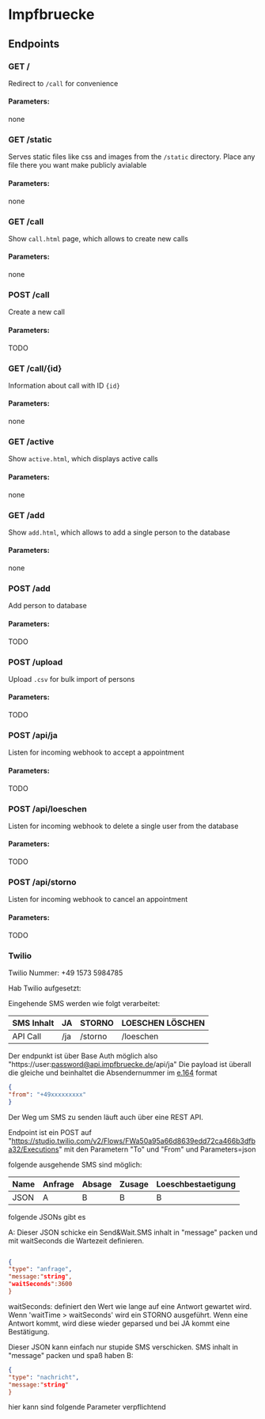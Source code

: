 # Impfbruecke

## Endpoints

### GET /
Redirect to `/call` for convenience

#### Parameters:
none

### GET /static
Serves static files like css and images from the `/static` directory. Place any file there you want make publicly avialable

#### Parameters:
none

### GET /call
Show `call.html` page, which allows to create new calls

#### Parameters:
none

### POST /call
Create a new call

#### Parameters:
TODO

### GET /call/{id}
Information about call with ID `{id}`

#### Parameters:
none

### GET /active
Show `active.html`, which displays active calls

#### Parameters:
none

### GET /add
Show `add.html`, which allows to add a single person to the database

#### Parameters:
none

### POST /add
Add person to database

#### Parameters:
TODO

### POST /upload
Upload `.csv` for bulk import of persons

#### Parameters:
TODO

### POST /api/ja
Listen for incoming webhook to accept a appointment

#### Parameters:
TODO

### POST /api/loeschen
Listen for incoming webhook to delete a single user from the database

#### Parameters:
TODO

### POST /api/storno
Listen for incoming webhook to cancel an appointment

#### Parameters:
TODO



### Twilio

Twilio Nummer:  +49 1573 5984785


Hab Twilio aufgesetzt:

Eingehende SMS werden wie folgt verarbeitet:


| SMS Inhalt| JA| STORNO | LOESCHEN LÖSCHEN|
| ------ | ------ |  ------ | ------ | 
| API Call| /ja| /storno| /loeschen|

Der endpunkt ist über Base Auth möglich also "https://user:password@api.impfbruecke.de/api/ja"
Die payload ist überall die gleiche und beinhaltet die Absendernummer im [e.164](https://www.twilio.com/docs/glossary/what-e164) format 


```json
{
"from": "+49xxxxxxxxx"
}
```


Der Weg um SMS zu senden läuft auch über eine REST API.

Endpoint ist ein POST auf "https://studio.twilio.com/v2/Flows/FWa50a95a66d8639edd72ca466b3dfba32/Executions" mit den Parametern "To" und "From"  und Parameters=json

folgende ausgehende SMS sind möglich:

| Name | Anfrage | Absage | Zusage | Loeschbestaetigung |
|----|----|----|----|----|
|JSON | A| B | B | B |

folgende JSONs gibt es


A: 
Dieser JSON schicke ein Send&Wait.SMS inhalt in "message" packen und mit waitSeconds die Wartezeit definieren.
```json

{
"type": "anfrage",
"message:"string",
"waitSeconds":3600
}
```
waitSeconds: definiert den Wert wie lange auf eine Antwort gewartet wird. Wenn 'waitTime > waitSeconds' wird ein STORNO ausgeführt. Wenn eine Antwort kommt, wird diese wieder geparsed und bei JA kommt eine Bestätigung.




Dieser JSON kann einfach nur stupide SMS verschicken. SMS inhalt in "message" packen und spaß haben
B:
```json
{
"type": "nachricht",
"message:"string"
}

```


hier kann sind folgende Parameter verpflichtend
